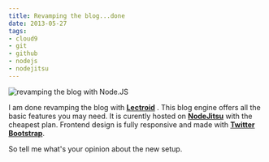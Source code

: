 ```yaml
---
title: Revamping the blog...done
date: 2013-05-27
tags:
- cloud9
- git
- github
- nodejs
- nodejitsu
---
```

![revamping the blog with Node.JS](/images/post/2013-05-27-revamping-the-blog-done/h4md1-responsive-design.png "NodeJS")

I am done revamping the blog with [**Lectroid**](https://github.com/rgrove/lectroid) . This blog engine offers all the basic features you may need. It is curently hosted on [**NodeJitsu**](https://www.nodejitsu.com) with the cheapest plan. Frontend design is fully responsive and made with [**Twitter Bootstrap**](http://twitter.github.io/bootstrap/). 

So tell me what's your opinion about the new setup.